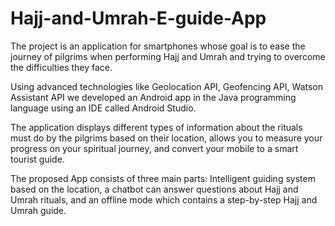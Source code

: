 # Hajj-and-Umrah-E-guide-App
The project is an application for smartphones whose goal is to ease the journey of pilgrims when performing Hajj and Umrah and trying to overcome the difficulties they face. 

Using advanced technologies like Geolocation API, Geofencing API, Watson Assistant API we developed an Android app in the Java programming language using an IDE called Android Studio. 

The application displays different types of information about the rituals must do by the pilgrims based on their location, allows you to measure your progress on your spiritual journey, and convert your mobile to a smart tourist guide. 

The proposed App consists of three main parts: Intelligent guiding system based on the location, a chatbot can answer questions about Hajj and Umrah rituals, and an offline mode which contains a step-by-step Hajj and Umrah guide. 
